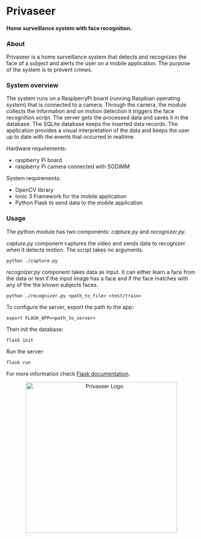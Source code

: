 # Privaseer
#### Home surveillance system with face recognition. 

### About

Privaseer is a home surveillance system that detects and recognizes the face of a subject and alerts the user on a mobile application. The purpose of the system is to prevent crimes.

### System overview

The system runs on a RaspberryPi board (running Raspbian operating system) that is connected to a camera. Through the camera, the module collects the information and on motion detection it triggers the face recognition script. The server gets the processed data and saves it in the database. The SQLite database keeps the inserted data records. The application provides a visual interpretation of the data and keeps the user up to date with the events that occurred in realtime.


Hardware requirements:
* raspberry Pi board
* raspberry Pi camera connected with SODIMM

System requirements:
* OpenCV library
* Ionic 3 Framework for the mobile application
* Python Flask to send data to the mobile application



### Usage

The python module has two components: *capture.py* and *recognizer.py*.

*capture.py* component captures the video and sends data to recognizer when it detects motion. The script takes no arguments.

```
python ./capture.py
```

*recognizer.py* component takes data as input. It can either learn a face from the data or test if the input image has a face and if the face matches with any of the the known subjects faces.

```
python ./recognizer.py <path_to_file> <test/train>
```
To configure the server, export the path to the app:

```
export FLASK_APP=<path_to_server>
```

Then init the database:

```
flask init
```

Run the server:

```
flask run
```
For more information check [Flask documentation](http://flask.palletsprojects.com/en/1.1.x/).


<p align="center">
  <img width="400" height="400" src="https://i.imgur.com/1U4Hikx.png" alt="Privaseer Logo"/>
</p>
